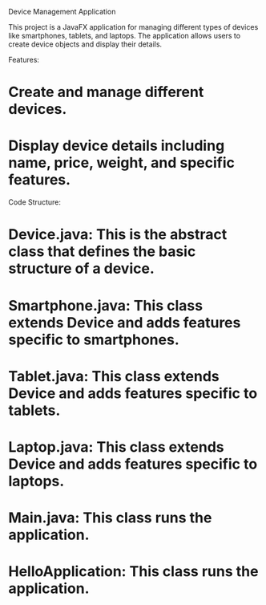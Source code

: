 Device Management Application

This project is a JavaFX application for managing different types of devices like smartphones, tablets, and laptops. The application allows users to create device objects and display their details.

Features:

# Create and manage different devices.
# Display device details including name, price, weight, and specific features.

Code Structure: 
# Device.java: This is the abstract class that defines the basic structure of a device.
# Smartphone.java: This class extends Device and adds features specific to smartphones.
# Tablet.java: This class extends Device and adds features specific to tablets.
# Laptop.java: This class extends Device and adds features specific to laptops.
# Main.java: This class runs the application.
# HelloApplication: This class runs the application.

